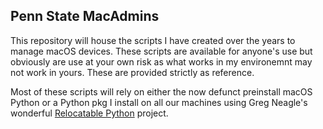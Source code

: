 Penn State MacAdmins
--------------------

This repository will house the scripts I have created over the years to manage macOS devices. These scripts are available for anyone's use but obviously are use at your own risk as what works in my environemnt may not work in yours. These are provided strictly as reference.

Most of these scripts will rely on either the now defunct preinstall macOS Python or a Python pkg I install on all our machines using Greg Neagle's wonderful [Relocatable Python](https://github.com/gregneagle/relocatable-python) project.

